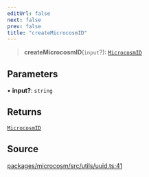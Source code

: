 ```yaml
---
editUrl: false
next: false
prev: false
title: "createMicrocosmID"
---
```


> **createMicrocosmID**(`input`?): [`MicrocosmID`](../type-aliases/MicrocosmID.md)

## Parameters

• **input?**: `string`

## Returns

[`MicrocosmID`](../type-aliases/MicrocosmID.md)

## Source

[packages/microcosm/src/utils/uuid.ts:41](https://github.com/nodenogg-in/alpha-p2p/blob/b2606a07ac492cf6a35305dd9d2261575053d888/packages/microcosm/src/utils/uuid.ts#L41)

